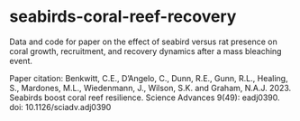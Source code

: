 # seabirds-coral-reef-recovery
Data and code for paper on the effect of seabird versus rat presence on coral growth, recruitment, and recovery dynamics after a mass bleaching event. 

Paper citation: Benkwitt, C.E., D’Angelo, C., Dunn, R.E., Gunn, R.L., Healing, S., Mardones, M.L., Wiedenmann, J., Wilson, S.K. and Graham, N.A.J. 2023. Seabirds boost coral reef resilience. Science Advances 9(49): eadj0390. doi: 10.1126/sciadv.adj0390

